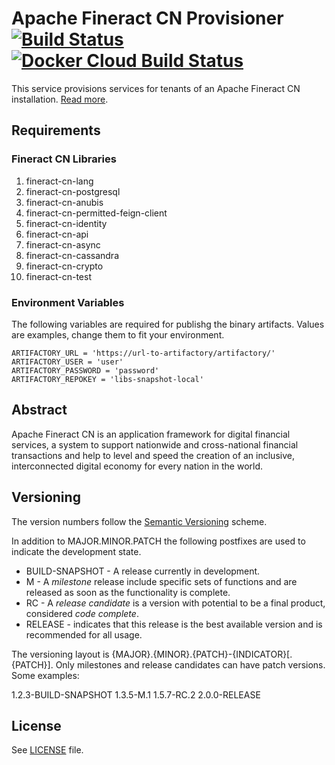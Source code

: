 # Apache Fineract CN Provisioner [![Build Status](https://api.travis-ci.com/apache/fineract-cn-provisioner.svg?branch=develop)](https://travis-ci.com/apache/fineract-cn-provisioner) [![Docker Cloud Build Status](https://img.shields.io/docker/cloud/build/apache/fineract-cn-provisioner)](https://hub.docker.com/r/apache/fineract-cn-provisioner/builds)


This service provisions services for tenants of an Apache Fineract CN installation.
[Read more](https://cwiki.apache.org/confluence/display/FINERACT/Fineract+CN+Project+Structure#FineractCNProjectStructure-provisioner).

## Requirements

### Fineract CN Libraries

01. fineract-cn-lang
02. fineract-cn-postgresql
03. fineract-cn-anubis
04. fineract-cn-permitted-feign-client
05. fineract-cn-identity
06. fineract-cn-api
07. fineract-cn-async
08. fineract-cn-cassandra
09. fineract-cn-crypto
10. fineract-cn-test

### Environment Variables 

The following variables are required for publishg the binary artifacts. Values are examples, change them to fit your environment.
```console
ARTIFACTORY_URL = 'https://url-to-artifactory/artifactory/'
ARTIFACTORY_USER = 'user'
ARTIFACTORY_PASSWORD = 'password'
ARTIFACTORY_REPOKEY = 'libs-snapshot-local'
```

## Abstract
Apache Fineract CN is an application framework for digital financial services, a system to support nationwide and cross-national financial transactions and help to level and speed the creation of an inclusive, interconnected digital economy for every nation in the world.

## Versioning
The version numbers follow the [Semantic Versioning](http://semver.org/) scheme.

In addition to MAJOR.MINOR.PATCH the following postfixes are used to indicate the development state.

* BUILD-SNAPSHOT - A release currently in development.
* M - A _milestone_ release include specific sets of functions and are released as soon as the functionality is complete.
* RC - A _release candidate_ is a version with potential to be a final product, considered _code complete_.
* RELEASE - indicates that this release is the best available version and is recommended for all usage.

The versioning layout is {MAJOR}.{MINOR}.{PATCH}-{INDICATOR}[.{PATCH}]. Only milestones and release candidates can  have patch versions. Some examples:

1.2.3-BUILD-SNAPSHOT
1.3.5-M.1
1.5.7-RC.2
2.0.0-RELEASE

## License
See [LICENSE](LICENSE) file.
